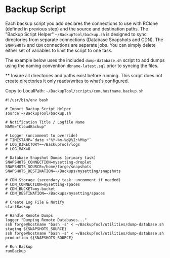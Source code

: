 # Backup Script

Each backup script you add declares the connections to use with RClone (defined in previous step) and the source and 
destination paths. The "Backup Script Helper" `~/BackupTool/backup.sh` is designed to sync directories from separate 
connections (Database Snapshots and CDN). The `SNAPSHOTS` and `CDN` connections are separate jobs. You can simply delete either 
set of variables to limit the script to one task.

The example below uses the included `dump-database.sh` script to add dumps using the naming convention 
`dbname-latest.sql` prior to syncing the files. 

** Insure all directories and paths exist before running.  This script does not create directories it only reads/writes 
to what's configured.

Copy to LocalPath: `~/BackupTool/scripts/com.hostname.backup.sh`
```
#!/usr/bin/env bash

# Import Backup Script Helper
source ~/BackupTool/backup.sh

# Notification Title / Logfile Name
NAME="CloudBackup"

# Logger (uncomment to override)
# TIMESTAMP=`date +"%Y-%m-%d@%I:%M%p"`
# LOG_DIRECTORY=~/BackupTool/logs
# LOG_MAX=8

# Database Snapshot Dumps (primary task)
SNAPSHOTS_CONNECTION=mysetting-droplet
SNAPSHOTS_SOURCE=/home/forge/snapshots
SNAPSHOTS_DESTINATION=~/Backups/mysetting/snapshots

# CDN Storage (secondary task: uncomment if needed)
# CDN_CONNECTION=mysetting-spaces
# CDN_BUCKET=my-bucket
# CDN_DESTINATION=~/Backups/mysetting/spaces

# Create Log File & Notify
startBackup

# Handle Remote Dumps
logger "Dumping Remote Databases..."
ssh forge@hostname "bash -s" < ~/BackupTool/utilities/dump-database.sh staging ${SNAPSHOTS_SOURCE}
ssh forge@hostname "bash -s" < ~/BackupTool/utilities/dump-database.sh production ${SNAPSHOTS_SOURCE}

# Run Backup
runBackup
```

